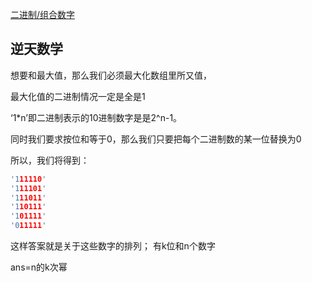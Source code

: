 [二进制/组合数字](https://codeforces.com/contest/1514/problem/B)

## 逆天数学

想要和最大值，那么我们必须最大化数组里所又值，

最大化值的二进制情况一定是全是1

‘1*n’即二进制表示的10进制数字是是2^n-1。

同时我们要求按位和等于0，那么我们只要把每个二进制数的某一位替换为0

所以，我们将得到：

```c
'111110'
'111101'
'111011'
'110111'
'101111'
'011111'
```
这样答案就是关于这些数字的排列；
有k位和n个数字

ans=n的k次幂